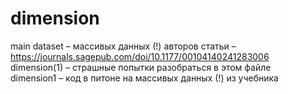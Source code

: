 # dimension  
main dataset – массивых данных (!) авторов статьи –  https://journals.sagepub.com/doi/10.1177/00104140241283006  
dimension(1) – страшные попытки разобраться в этом файле  
dimension1 – код в питоне на массивых данных (!) из учебника
